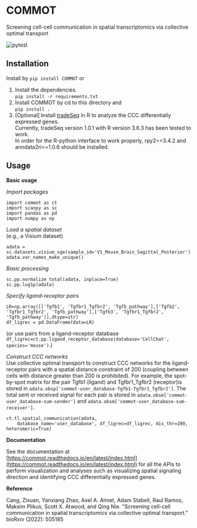 # COMMOT
Screening cell-cell communication in spatial transcriptomics via collective optimal transport 

![pytest](https://github.com/zcang/COMMOT/actions/workflows/python-package.yml/badge.svg)

## Installation
Install by `pip install COMMOT` or

1. Install the dependencies. \
   `pip install -r requirements.txt`
2. Install COMMOT by cd to this directory and \
   `pip install .`
3. [Optional] Install [tradeSeq](https://github.com/statOmics/tradeSeq) in R to analyze the CCC differentially expressed genes. \
   Currently, tradeSeq version 1.0.1 with R version 3.6.3 has been tested to work. \
   In order for the R-python interface to work properly, rpy2==3.4.2 and anndata2ri==1.0.6 should be installed.

## Usage
**Basic usage**

_Import packages_
```
import commot as ct
import scanpy as sc
import pandas as pd
import numpy as np
```
_Load a spatial dataset_ \
(e.g., a Visium dataset)
```
adata = sc.datasets.visium_sge(sample_id='V1_Mouse_Brain_Sagittal_Posterior')
adata.var_names_make_unique()
```
_Basic processing_
```
sc.pp.normalize_total(adata, inplace=True)
sc.pp.log1p(adata)
```
_Specify ligand-receptor pairs_
```
LR=np.array([['Tgfb1', 'Tgfbr1_Tgfbr2', 'Tgfb_pathway'],['Tgfb2', 'Tgfbr1_Tgfbr2', 'Tgfb_pathway'],['Tgfb3', 'Tgfbr1_Tgfbr2', 'Tgfb_pathway']],dtype=str)
df_ligrec = pd.DataFrame(data=LR)
```
(or use pairs from a ligand-receptor database `df_ligrec=ct.pp.ligand_receptor_database(database='CellChat', species='mouse')`.)

_Construct CCC networks_ \
Use collective optimal transport to construct CCC networks for the ligand-receptor pairs with a spatial distance constraint of 200 (coupling between cells with distance greater than 200 is prohibited). For example, the spot-by-spot matrix for the pair Tgfb1 (ligand) and Tgfbr1_Tgfbr2 (receptor)is stored in `adata.obsp['commot-user_database-Tgfb1-Tgfbr1_Tgfbr2']`. The total sent or received signal for each pair is stored in `adata.obsm['commot-user_database-sum-sender']` and `adata.obsm['commot-user_database-sum-receiver']`.
```
ct.tl.spatial_communication(adata,
    database_name='user_database', df_ligrec=df_ligrec, dis_thr=200, heteromeric=True)
```
**Documentation**

See the documentation at [https://commot.readthedocs.io/en/latest/index.html](https://commot.readthedocs.io/en/latest/index.html) for all the APIs to perform visualization and analyses such as visualizing spatial signaling direction and identifying CCC differentially expressed genes.

**Reference**

Cang, Zixuan, Yanxiang Zhao, Axel A. Almet, Adam Stabell, Raul Ramos, Maksim Plikus, Scott X. Atwood, and Qing Nie. "Screening cell-cell communication in spatial transcriptomics via collective optimal transport." bioRxiv (2022): 505185
